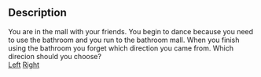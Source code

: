 ## Description
You are in the mall with your friends. You begin to dance because you need to use the bathroom and you run to the bathroom mall. When you finish using the bathroom you forget which direction you came from. Which direcion should you choose?  
[Left](left/description1.md) 
[Right](right/description2.md)
